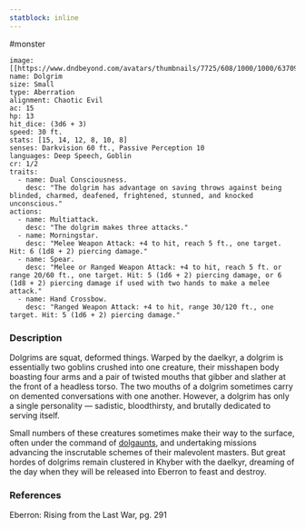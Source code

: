 ```yaml
---
statblock: inline
---
```

#monster 

```statblock
image: [[https://www.dndbeyond.com/avatars/thumbnails/7725/608/1000/1000/637091619688542557.png]]
name: Dolgrim
size: Small
type: Aberration
alignment: Chaotic Evil
ac: 15
hp: 13
hit_dice: (3d6 + 3)
speed: 30 ft.
stats: [15, 14, 12, 8, 10, 8]
senses: Darkvision 60 ft., Passive Perception 10
languages: Deep Speech, Goblin
cr: 1/2
traits:
  - name: Dual Consciousness.
    desc: "The dolgrim has advantage on saving throws against being blinded, charmed, deafened, frightened, stunned, and knocked unconscious."
actions:
  - name: Multiattack.
    desc: "The dolgrim makes three attacks."
  - name: Morningstar.
    desc: "Melee Weapon Attack: +4 to hit, reach 5 ft., one target. Hit: 6 (1d8 + 2) piercing damage."
  - name: Spear.
    desc: "Melee or Ranged Weapon Attack: +4 to hit, reach 5 ft. or range 20/60 ft., one target. Hit: 5 (1d6 + 2) piercing damage, or 6 (1d8 + 2) piercing damage if used with two hands to make a melee attack."
  - name: Hand Crossbow.
    desc: "Ranged Weapon Attack: +4 to hit, range 30/120 ft., one target. Hit: 5 (1d6 + 2) piercing damage."
```

### Description

Dolgrims are squat, deformed things. Warped by the daelkyr, a dolgrim is essentially two goblins crushed into one creature, their misshapen body boasting four arms and a pair of twisted mouths that gibber and slather at the front of a headless torso. The two mouths of a dolgrim sometimes carry on demented conversations with one another. However, a dolgrim has only a single personality — sadistic, bloodthirsty, and brutally dedicated to serving itself.

Small numbers of these creatures sometimes make their way to the surface, often under the command of [dolgaunts](https://www.dndbeyond.com/monsters/487575-dolgaunt), and undertaking missions advancing the inscrutable schemes of their malevolent masters. But great hordes of dolgrims remain clustered in Khyber with the daelkyr, dreaming of the day when they will be released into Eberron to feast and destroy.

### References

Eberron: Rising from the Last War, pg. 291